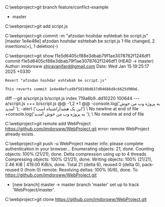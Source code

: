 


C:\webproject>git branch
  feature/conflict-example
* master

C:\webproject>git add script.js

C:\webproject>git commit -m "afzodan hoshdar eshtebah be script.js"
[master 1e4e48e] afzodan hoshdar eshtebah be script.js
 1 file changed, 2 insertions(+), 1 deletion(-)


C:\webproject>git show f1e5d6405cf88e3dbab79f1ae3078762f1246df1
commit f1e5d6405cf88e3dbab79f1ae3078762f1246df1 (HEAD -> master)
Author: imdorsww <shiravanifard@gmail.com>
Date:   Wed Jan 15 19:25:17 2025 +0330

    Revert "afzodan hoshdar eshtebah be script.js"

    This reverts commit 1e4e48efca9bf58108d637d04686d8c6625d90b6.

diff --git a/script.js b/script.js
index 719a6b9..dd10220 100644
--- a/script.js
+++ b/script.js
@@ -1,2 +1 @@
-console.log('به پروژه وب من خوش آمدید ');
-alert ('این یک هشداراشتباه است')
\ No newline at end of file
+console.log('به پروژه وب من خوش آمدید ');
\ No newline at end of file

C:\webproject>git remote add WebProject https://github.com/imdorsww/WebProject.git
error: remote WebProject already exists.

C:\webproject>git push -u WebProject master
info: please complete authentication in your browser...
Enumerating objects: 21, done.
Counting objects: 100% (21/21), done.
Delta compression using up to 4 threads
Compressing objects: 100% (21/21), done.
Writing objects: 100% (21/21), 2.46 KiB | 419.00 KiB/s, done.
Total 21 (delta 6), reused 0 (delta 0), pack-reused 0 (from 0)
remote: Resolving deltas: 100% (6/6), done.
To https://github.com/imdorsww/WebProject.git
 * [new branch]      master -> master
branch 'master' set up to track 'WebProject/master'.

C:\webproject>git clone https://github.com/imdorsww/WebProject.git
